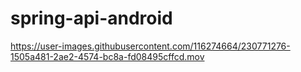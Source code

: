 # spring-api-android


https://user-images.githubusercontent.com/116274664/230771276-1505a481-2ae2-4574-bc8a-fd08495cffcd.mov

